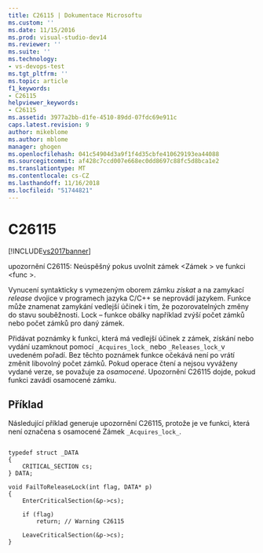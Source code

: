 ```yaml
---
title: C26115 | Dokumentace Microsoftu
ms.custom: ''
ms.date: 11/15/2016
ms.prod: visual-studio-dev14
ms.reviewer: ''
ms.suite: ''
ms.technology:
- vs-devops-test
ms.tgt_pltfrm: ''
ms.topic: article
f1_keywords:
- C26115
helpviewer_keywords:
- C26115
ms.assetid: 3977a2bb-d1fe-4510-89dd-07fdc69e911c
caps.latest.revision: 9
author: mikeblome
ms.author: mblome
manager: ghogen
ms.openlocfilehash: 041c54904d3a9f1f4d35cbfe410629193ea44088
ms.sourcegitcommit: af428c7ccd007e668ec0dd8697c88fc5d8bca1e2
ms.translationtype: MT
ms.contentlocale: cs-CZ
ms.lasthandoff: 11/16/2018
ms.locfileid: "51744821"
---
```

# <a name="c26115"></a>C26115
[!INCLUDE[vs2017banner](../includes/vs2017banner.md)]

upozornění C26115: Neúspěšný pokus uvolnit zámek \<Zámek > ve funkci \<func >.  
  
 Vynucení syntakticky s vymezeným oborem zámku *získat* a na zamykací *release* dvojice v programech jazyka C/C++ se neprovádí jazykem. Funkce může znamenat zamykání vedlejší účinek i tím, že pozorovatelných změny do stavu souběžnosti. Lock – funkce obálky například zvýší počet zámků nebo počet zámků pro daný zámek.  
  
 Přidávat poznámky k funkci, která má vedlejší účinek z zámek, získání nebo vydání uzamknout pomocí `_Acquires_lock_` nebo `_Releases_lock_`v uvedeném pořadí. Bez těchto poznámek funkce očekává není po vrátí změnit libovolný počet zámků. Pokud operace čtení a nejsou vyváženy vydané verze, se považuje za *osamocené*. Upozornění C26115 dojde, pokud funkci zavádí osamocené zámku.  
  
## <a name="example"></a>Příklad  
 Následující příklad generuje upozornění C26115, protože je ve funkci, která není označena s osamocené Zámek `_Acquires_lock_`.  
  
```  
  
typedef struct _DATA   
{  
    CRITICAL_SECTION cs;  
} DATA;  
  
void FailToReleaseLock(int flag, DATA* p)   
{  
    EnterCriticalSection(&p->cs);   
  
    if (flag)  
        return; // Warning C26115  
  
    LeaveCriticalSection(&p->cs);  
}  
  
```



